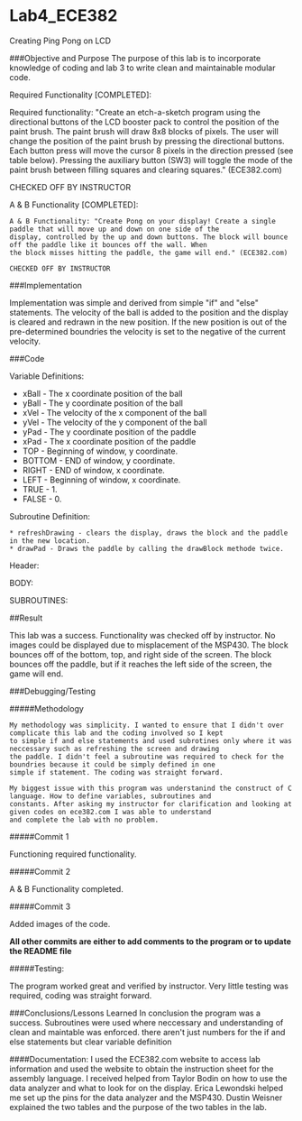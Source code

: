 Lab4_ECE382
===========

Creating Ping Pong on LCD

###Objective and Purpose
The purpose of this lab is to incorporate knowledge of coding and lab 3 to write clean and maintainable modular code.

Required Functionality [COMPLETED]:
  
   Required functionality: "Create an etch-a-sketch program using the directional buttons of the LCD booster pack to 
   control the position of the paint brush. The paint brush will draw 8x8 blocks of pixels. The user will change the 
   position of the paint brush by pressing the directional buttons. Each button press will move the cursor 8 pixels in 
   the direction pressed (see table below). Pressing the auxiliary button (SW3) will toggle the mode of the paint brush 
   between filling squares and clearing squares." (ECE382.com)
   
   CHECKED OFF BY INSTRUCTOR
   
A & B Functionality [COMPLETED]:
  
    A & B Functionality: "Create Pong on your display! Create a single paddle that will move up and down on one side of the 
    display, controlled by the up and down buttons. The block will bounce off the paddle like it bounces off the wall. When
    the block misses hitting the paddle, the game will end." (ECE382.com)
    
    CHECKED OFF BY INSTRUCTOR
  
  
###Implementation  

  Implementation was simple and derived from simple "if" and "else" statements. The velocity of the ball is added to the 
  position and the display is cleared and redrawn in the new position. If the new position is out of the pre-determined 
  boundries the velocity is set to the negative of the current velocity.

###Code

Variable Definitions:

   *  xBall - The x coordinate position of the ball
   *  yBall - The y coordinate position of the ball
   *  xVel - The velocity of the x component of the ball
   *  yVel - The velocity of the y component of the ball
   *  yPad - The y coordinate position of the paddle
   *  xPad - The x coordinate position of the paddle
   *  TOP - Beginning of window, y coordinate.
   *  BOTTOM - END of window, y coordinate.
   *  RIGHT - END of window, x coordinate.
   *  LEFT - Beginning of window, x coordinate.
   *  TRUE - 1.
   *  FALSE - 0.
  
Subroutine Definition:
  
    * refreshDrawing - clears the display, draws the block and the paddle in the new location.
    * drawPad - Draws the paddle by calling the drawBlock methode twice.
  
Header:

BODY:

SUBROUTINES:
    
##Result
  
  This lab was a success. Functionality was checked off by instructor. No images could be displayed due to misplacement of
  the MSP430. The block bounces off of the bottom, top, and right side of the screen. The block bounces off the paddle, but
  if it reaches the left side of the screen, the game will end.

###Debugging/Testing

#####Methodology

  
    My methodology was simplicity. I wanted to ensure that I didn't over complicate this lab and the coding involved so I kept
    to simple if and else statements and used subrotines only where it was neccessary such as refreshing the screen and drawing
    the paddle. I didn't feel a subroutine was required to check for the boundries because it could be simply defined in one
    simple if statement. The coding was straight forward.
   
    My biggest issue with this program was understanind the construct of C language. How to define variables, subroutines and
    constants. After asking my instructor for clarification and looking at given codes on ece382.com I was able to understand
    and complete the lab with no problem.

#####Commit 1

 Functioning required functionality.
  
#####Commit 2
  
   A & B Functionality completed.
   
#####Commit 3
    
  Added images of the code.
    
****All other commits are either to add comments to the program or to update the README file****

#####Testing:

The program worked great and verified by instructor. Very little testing was required, coding was straight forward.


###Conclusions/Lessons Learned
  In conclusion the program was a success. Subroutines were used where neccessary and understanding of clean and maintable was enforced. there aren't just numbers for the if and else statements but clear variable definition 

####Documentation:
  I used the ECE382.com website to access lab information and used the website to obtain the instruction sheet for the assembly
  language. I received helped from Taylor Bodin on how to use the data analyzer and what to look for on the display. Erica Lewondski helped me set up the pins for the data analyzer and the MSP430. Dustin Weisner explained the two tables and the purpose of the two tables in the lab.
